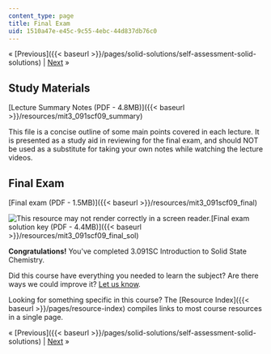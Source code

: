 ```yaml
---
content_type: page
title: Final Exam
uid: 1510a47e-e45c-9c55-4ebc-44d837db76c0
---
```


« [Previous]({{< baseurl >}}/pages/solid-solutions/self-assessment-solid-solutions) | [Next](./courses/materials-science-and-engineering/3-091sc-introduction-to-solid-state-chemistry-fall-2010/resource-index) »

Study Materials
---------------

[Lecture Summary Notes (PDF - 4.8MB)]({{< baseurl >}}/resources/mit3_091scf09_summary)

This file is a concise outline of some main points covered in each lecture. It is presented as a study aid in reviewing for the final exam, and should NOT be used as a substitute for taking your own notes while watching the lecture videos.

Final Exam
----------

[Final exam (PDF - 1.5MB)]({{< baseurl >}}/resources/mit3_091scf09_final)

![This resource may not render correctly in a screen reader.](/images/inacessible.gif)[Final exam solution key (PDF - 4.4MB)]({{< baseurl >}}/resources/mit3_091scf09_final_sol)

**Congratulations!** You've completed 3.091SC Introduction to Solid State Chemistry.

Did this course have everything you needed to learn the subject? Are there ways we could improve it? [Let us know](/about/contactus?Referer=OCWScholar).

Looking for something specific in this course? The [Resource Index]({{< baseurl >}}/pages/resource-index) compiles links to most course resources in a single page.

« [Previous]({{< baseurl >}}/pages/solid-solutions/self-assessment-solid-solutions) | [Next](./courses/materials-science-and-engineering/3-091sc-introduction-to-solid-state-chemistry-fall-2010/resource-index) »